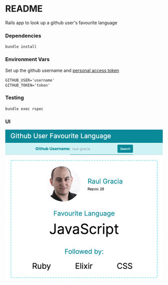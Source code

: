 # README

Rails app to look up a github user's favourite language

### Dependencies

```
bundle install
```

### Environment Vars

Set up the github username and [personal access token](https://docs.github.com/en/github/authenticating-to-github/creating-a-personal-access-token)

```
GITHUB_USER='username'
GITHUB_TOKEN='token'
```

### Testing

```
bundle exec rspec
```

### UI

![UI](ui.png)
